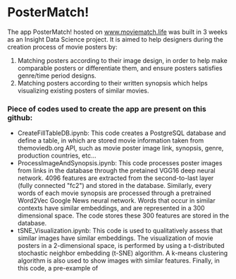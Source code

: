 # PosterMatch!

The app PosterMatch! hosted on www.moviematch.life was built in 3 weeks as an Insight Data Science project.
It is aimed to help designers during the creation process of movie posters by:
  1. Matching posters according to their image design, in order to help make comparable posters or differentiate them, and ensure posters satisfies genre/time period designs.
  2. Matching posters according to their written synopsis which helps visualizing existing posters of similar movies.

### Piece of codes used to create the app are present on this github:

  - CreateFillTableDB.ipynb: This code creates a PostgreSQL database and define a table, in which are stored movie information taken from themoviedb.org API, such as movie poster image link, synopsis, genre, production countries, etc...
  - ProcessImageAndSynopsis.ipynb: This code processes poster images from links in the database through the pretained VGG16 deep neural network. 4096 features are extracted from the second-to-last layer (fully connected "fc2") and stored in the database. Similarly, every words of each movie synopsis are processed through a pretrained Word2Vec Google News neural network. Words that occur in similar contexts have similar embeddings, and are represented in a 300 dimensional space. The code stores these 300 features are stored in the database.
  - tSNE_Visualization.ipynb: This code is used to qualitatively assess that similar images have similar embeddings. The visualization of movie posters in a 2-dimensional space, is performed by using a t-distributed stochastic neighbor embedding (t-SNE) algorithm. A k-means clustering algorithm is also used to show images with similar features. Finally, in this code, a pre-example of 
